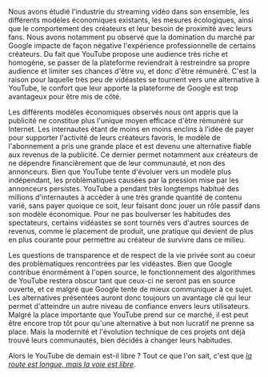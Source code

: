 Nous avons étudié l'industrie du streaming vidéo dans son ensemble, les différents modèles économiques existants, les mesures écologiques, ainsi que le comportement des créateurs et leur besoin de proximité avec leurs fans. Nous avons notamment pu observé que la domination du marché par Google impacte de façon négative l'expérience professionnelle de certains créateurs. Du fait que YouTube propose une audience très riche et homogène, se passer de la plateforme reviendrait à restreindre sa propre audience et limiter ses chances d'être vu, et donc d'être rémunéré. C'est la raison pour laquelle très peu de vidéastes se tournent vers une alternative à YouTube, le confort que leur apporte la plateforme de Google est trop avantageux pour être mis de côté.

Les différents modèles économiques observés nous ont appris que la publicité ne constitue plus l'unique moyen efficace d'être rémunéré sur Internet. Les internautes étant de moins en moins enclins à l'idée de payer pour supporter l'activité de leurs créateurs favoris, le modèle de l'abonnement a pris une grande place et est devenu une alternative fiable aux revenus de la publicité. Ce dernier permet notamment aux créateurs de ne dépendre financièrement que de leur communauté, et non des annonceurs. Bien que YouTube tente d'évoluer vers un modèle plus indépendant, les problèmatiques causées par la pression mise par les annonceurs persistes. YouTube a pendant très longtemps habitué des millions d'internautes à accèder à une très grande quantité de contenu varié, sans payer quoique ce soit, leur faisant donc jouer un rôle passif dans son modèle économique. Pour ne pas boulverser les habitudes des spectateurs, certains vidéastes se sont tournés vers d'autres sources de revenus, comme le placement de produit, une pratique qui devient de plus en plus courante pour permettre au créateur de survivre dans ce milieu.

Les questions de transparence et de respect de la vie privée sont au coeur des problèmatiques rencontrées par les vidéastes. Bien que Google contribue énormément à l'open source, le fonctionnement des algorithmes de YouTube restera obscur tant que ceux-ci ne seront pas en source ouverte, et ce malgré que Google tente de mieux communiquer à ce sujet. Les alternatives présentées auront donc toujours un avantage clé qui leur permet d'atteindre un autre niveau de confiance envers leurs utilisateurs. Malgré la place importante que YouTube prend sur ce marché, il est peut être encore trop tôt pour qu'une alternative à but non lucratif ne prenne sa place. Mais la modernité et l'évolution technique de ces projets ont déjà trouvé leurs communautés, bien décidés à changer leurs habitudes.

Alors le YouTube de demain est-il libre ? Tout ce que l'on sait, c'est que *[la route est longue, mais la voie est libre](https://fr.wikiquote.org/wiki/Logiciel_libre)*.
